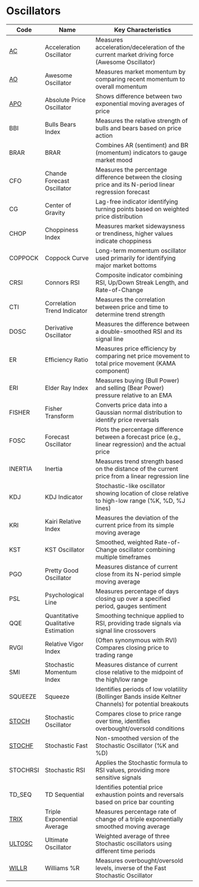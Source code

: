 # Oscillators

| Code | Name | Key Characteristics |
| ------------ | --------------------------------------- | --------------------------------------------------------------------------------------- |
| [AC](/indicators/oscillators/ac.md) | Acceleration Oscillator | Measures acceleration/deceleration of the current market driving force (Awesome Oscillator) |
| [AO](/indicators/oscillators/ao.md) | Awesome Oscillator | Measures market momentum by comparing recent momentum to overall momentum |
| [APO](/indicators/oscillators/apo.md) | Absolute Price Oscillator | Shows difference between two exponential moving averages of price |
| BBI | Bulls Bears Index | Measures the relative strength of bulls and bears based on price action |
| BRAR | BRAR | Combines AR (sentiment) and BR (momentum) indicators to gauge market mood |
| CFO | Chande Forecast Oscillator | Measures the percentage difference between the closing price and its N-period linear regression forecast |
| CG | Center of Gravity | Lag-free indicator identifying turning points based on weighted price distribution |
| CHOP | Choppiness Index | Measures market sidewaysness or trendiness, higher values indicate choppiness |
| COPPOCK | Coppock Curve | Long-term momentum oscillator used primarily for identifying major market bottoms |
| CRSI | Connors RSI | Composite indicator combining RSI, Up/Down Streak Length, and Rate-of-Change |
| CTI | Correlation Trend Indicator | Measures the correlation between price and time to determine trend strength |
| DOSC | Derivative Oscillator | Measures the difference between a double-smoothed RSI and its signal line |
| ER | Efficiency Ratio | Measures price efficiency by comparing net price movement to total price movement (KAMA component) |
| ERI | Elder Ray Index | Measures buying (Bull Power) and selling (Bear Power) pressure relative to an EMA |
| FISHER | Fisher Transform | Converts price data into a Gaussian normal distribution to identify price reversals |
| FOSC | Forecast Oscillator | Plots the percentage difference between a forecast price (e.g., linear regression) and the actual price |
| INERTIA | Inertia | Measures trend strength based on the distance of the current price from a linear regression line |
| KDJ | KDJ Indicator | Stochastic-like oscillator showing location of close relative to high-low range (%K, %D, %J lines) |
| KRI | Kairi Relative Index | Measures the deviation of the current price from its simple moving average |
| KST | KST Oscillator | Smoothed, weighted Rate-of-Change oscillator combining multiple timeframes |
| PGO | Pretty Good Oscillator | Measures distance of current close from its N-period simple moving average |
| PSL | Psychological Line | Measures percentage of days closing up over a specified period, gauges sentiment |
| QQE | Quantitative Qualitative Estimation | Smoothing technique applied to RSI, providing trade signals via signal line crossovers |
| RVGI | Relative Vigor Index | (Often synonymous with RVI) Compares closing price to trading range |
| SMI | Stochastic Momentum Index | Measures distance of current close relative to the midpoint of the high/low range |
| SQUEEZE | Squeeze | Identifies periods of low volatility (Bollinger Bands inside Keltner Channels) for potential breakouts |
| [STOCH](/indicators/oscillators/stoch.md) | Stochastic Oscillator | Compares close to price range over time, identifies overbought/oversold conditions |
| [STOCHF](/indicators/oscillators/stochf.md) | Stochastic Fast | Non-smoothed version of the Stochastic Oscillator (%K and %D) |
| STOCHRSI | Stochastic RSI | Applies the Stochastic formula to RSI values, providing more sensitive signals |
| TD_SEQ | TD Sequential | Identifies potential price exhaustion points and reversals based on price bar counting |
| [TRIX](/indicators/oscillators/trix.md) | Triple Exponential Average | Measures percentage rate of change of a triple exponentially smoothed moving average |
| [ULTOSC](/indicators/oscillators/ultosc.md) | Ultimate Oscillator | Weighted average of three Stochastic oscillators using different time periods |
| [WILLR](/indicators/oscillators/willr.md) | Williams %R | Measures overbought/oversold levels, inverse of the Fast Stochastic Oscillator |
